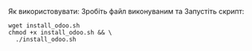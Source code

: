 Як використовувати:
Зробіть файл виконуваним та Запустіть скрипт:
```
wget install_odoo.sh
chmod +x install_odoo.sh && \
  ./install_odoo.sh
```

